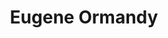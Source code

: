 ---
pid: LLE41
title: Eugene Ormandy
location_transcription: Broad and Locust
zipcode: '19067'
outside_phl: 'Morrisville PA '
neighborhood: 
age: '61'
age_range: 60-69
instagram: 
image_file_name: LLE_41.jpg
proposal_transcription: On the podium with arms raised in characteristic pose
topic: Figure,Music,Philadelphia
topic_summary: 0, 0, 0
type: Other No Form
keywords_other: Eugene Ormandy
credit: Richard Preuks
image_labels: 
twitter: 
facebook: 
permalink: "/monuments/lle41/"
layout: item-page
---